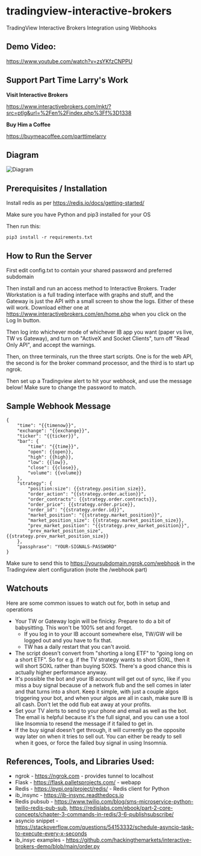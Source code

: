 # tradingview-interactive-brokers
TradingView Interactive Brokers Integration using Webhooks

## Demo Video:

https://www.youtube.com/watch?v=zsYKfzCNPPU

## Support Part Time Larry's Work

__Visit Interactive Brokers__

https://www.interactivebrokers.com/mkt/?src=ptlg&url=%2Fen%2Findex.php%3Ff%3D1338

__Buy Him a Coffee__

https://buymeacoffee.com/parttimelarry

## Diagram 

![Diagram](diagram.png)

## Prerequisites / Installation

Install redis as per https://redis.io/docs/getting-started/

Make sure you have Python and pip3 installed for your OS

Then run this:

```
pip3 install -r requirements.txt
```

## How to Run the Server

First edit config.txt to contain your shared password and preferred subdomain

Then install and run an access method to Interactive Brokers. Trader Workstation is a full trading interface with graphs and stuff, and the Gateway is just the API with a small screen to show the logs. Either of these will work. Download either one at https://www.interactivebrokers.com/en/home.php when you click on the Log In button.

Then log into whichever mode of whichever IB app you want (paper vs live, TW vs Gateway), and turn on "ActiveX and Socket Clients", turn off "Read Only API", and accept the warnings.

Then, on three terminals, run the three start scripts. One is for the web API, the second is for the broker command processor, and the third is to start up ngrok.

Then set up a Tradingview alert to hit your webhook, and use the message below! Make sure to change the password to match.


## Sample Webhook Message

```
{
	"time": "{{timenow}}",
	"exchange": "{{exchange}}",
	"ticker": "{{ticker}}",
	"bar": {
		"time": "{{time}}",
		"open": {{open}},
		"high": {{high}},
		"low": {{low}},
		"close": {{close}},
		"volume": {{volume}}
	},
	"strategy": {
		"position:size": {{strategy.position_size}},
		"order_action": "{{strategy.order.action}}",
		"order_contracts": {{strategy.order.contracts}},
		"order_price": {{strategy.order.price}},
        "order_id": "{{strategy.order.id}}",
		"market_position": "{{strategy.market_position}}",
		"market_position_size": {{strategy.market_position_size}},
		"prev_market_position": "{{strategy.prev_market_position}}",
		"prev_market_position_size", {{strategy.prev_market_position_size}}
	},
	"passphrase": "YOUR-SIGNALS-PASSWORD"
}

```

Make sure to send this to https://yoursubdomain.ngrok.com/webhook in the Tradingview alert configuration (note the /webhook part)

## Watchouts

Here are some common issues to watch out for, both in setup and operations

* Your TW or Gateway login will be finicky. Prepare to do a bit of babysitting. This won't be 100% set and forget.
	* If you log in to your IB account somewhere else, TW/GW will be logged out and you have to fix that.
	* TW has a daily restart that you can't avoid.
* The script doesn't convert from "shorting a long ETF" to "going long on a short ETF". So for e.g. if the TV strategy wants to short SOXL, then it will short SOXL rather than buying SOXS. There's a good chance this is actually higher performance anyway.
* It's possible the bot and your IB account will get out of sync, like if you miss a buy signal because of a network flub and the sell comes in later and that turns into a short. Keep it simple, with just a couple algos triggering your bot, and when your algos are all in cash, make sure IB is all cash. Don't let the odd flub eat away at your profits.
* Set your TV alerts to send to your phone and email as well as the bot. The email is helpful because it's the full signal, and you can use a tool like Insomnia to resend the message if it failed to get in.
* If the buy signal doesn't get through, it will currently go the opposite way later on when it tries to sell out. You can either be ready to sell when it goes, or force the failed buy signal in using Insomnia.




## References, Tools, and Libraries Used:

* ngrok - https://ngrok.com - provides tunnel to localhost
* Flask - https://flask.palletsprojects.com/ - webapp
* Redis - https://pypi.org/project/redis/ - Redis client for Python
* ib_insync - https://ib-insync.readthedocs.io
* Redis pubsub - https://www.twilio.com/blog/sms-microservice-python-twilio-redis-pub-sub, https://redislabs.com/ebook/part-2-core-concepts/chapter-3-commands-in-redis/3-6-publishsubscribe/
* asyncio snippet - https://stackoverflow.com/questions/54153332/schedule-asyncio-task-to-execute-every-x-seconds
* ib_insyc examples - https://github.com/hackingthemarkets/interactive-brokers-demo/blob/main/order.py

